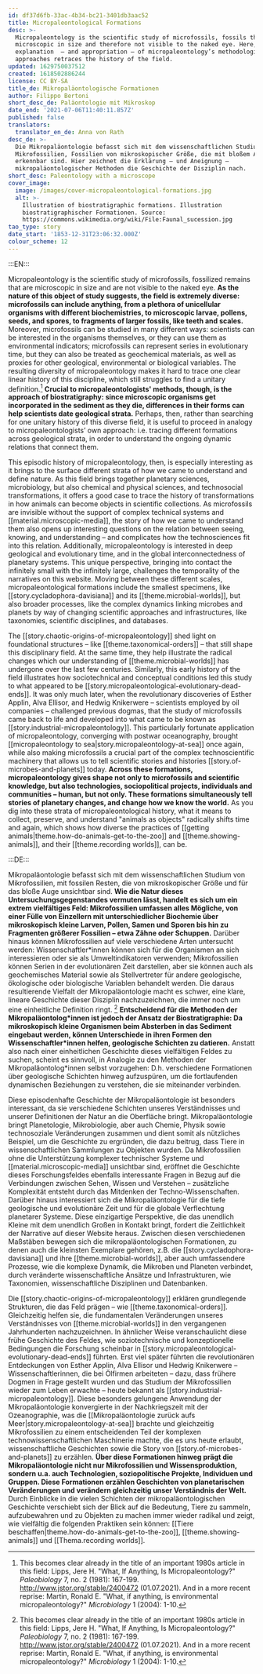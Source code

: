 ```yaml
---
id: df37d6fb-33ac-4b34-bc21-3401db3aac52
title: Micropaleontological Formations
desc: >-
  Micropaleontology is the scientific study of microfossils, fossils that are
  microscopic in size and therefore not visible to the naked eye. Here, the
  explanation  – and appropriation – of micropaleontology’s methodological
  approaches retraces the history of the field. 
updated: 1629750037512
created: 1618502886244
license: CC BY-SA
title_de: Mikropaläontologische Formationen
author: Filippo Bertoni
short_desc_de: Paläontologie mit Mikroskop
date_end: '2021-07-06T11:40:11.857Z'
published: false
translators:
  translator_en_de: Anna von Rath
desc_de: >-
  Die Mikropaläontologie befasst sich mit dem wissenschaftlichen Studium von
  Mikrofossilien, Fossilien von mikroskopischer Größe, die mit bloßem Auge nicht
  erkennbar sind. Hier zeichnet die Erklärung – und Aneignung –
  mikropaläontologischer Methoden die Geschichte der Disziplin nach.
short_desc: Paleontology with a microscope
cover_image:
  image: /images/cover-micropaleontological-formations.jpg
  alt: >-
    Illustration of biostratigraphic formations. Illustration
    biostratigraphischer Formationen. Source:
    https://commons.wikimedia.org/wiki/File:Faunal_sucession.jpg
tao_type: story
date_start: '1853-12-31T23:06:32.000Z'
colour_scheme: 12
---
```


:::EN:::

Micropaleontology is the scientific study of microfossils, fossilized remains that are microscopic in size and are not visible to the naked eye. **As the nature of this object of study suggests, the field is extremely diverse: microfossils can include anything, from a plethora of unicellular organisms with different biochemistries, to microscopic larvae, pollens, seeds, and spores, to fragments of larger fossils, like teeth and scales.** Moreover, microfossils can be studied in many different ways: scientists can be interested in the organisms themselves, or they can use them as environmental indicators; microfossils can represent series in evolutionary time, but they can also be treated as geochemical materials, as well as proxies for other geological, environmental or biological variables. The resulting diversity of micropaleontology makes it hard to trace one clear linear history of this discipline, which still struggles to find a unitary definition.[^1] **Crucial to micropaleontologists' methods, though, is the approach of biostratigraphy: since microscopic organisms get incorporated in the sediment as they die, differences in their forms can help scientists date geological strata.** Perhaps, then, rather than searching for one unitary history of this diverse field, it is useful to proceed in analogy to micropaleontologists’ own approach: i.e. tracing different formations across geological strata, in order to understand the ongoing dynamic relations that connect them.

This episodic history of micropaleontology, then, is especially interesting as it brings to the surface different strata of how we came to understand and define nature. As this field brings together planetary sciences, microbiology, but also chemical and physical sciences, and technosocial transformations, it offers a good case to trace the history of transformations in how animals can become objects in scientific collections. As microfossils are invisible without the support of complex technical systems and [[material.microscopic-media]], the story of how we came to understand them also opens up interesting questions on the relation between seeing, knowing, and understanding – and complicates how the technosciences fit into this relation. Additionally, micropaleontology is interested in deep geological and evolutionary time, and in the global interconnectedness of planetary systems. This unique perspective, bringing into contact the infinitely small with the infinitely large, challenges the temporality of the narratives on this website. Moving between these different scales, micropaleontological formations include the smallest specimens, like [[story.cycladophora-davisiana]] and its [[theme.microbial-worlds]], but also broader processes, like the complex dynamics linking microbes and planets by way of changing scientific approaches and infrastructures, like taxonomies, scientific disciplines, and databases.

The [[story.chaotic-origins-of-micropaleontology]] shed light on foundational structures – like [[theme.taxonomical-orders]] – that still shape this disciplinary field. At the same time, they help illustrate the radical changes which our understanding of [[theme.microbial-worlds]] has undergone over the last few centuries. Similarly, this early history of the field illustrates how sociotechnical and conceptual conditions led this study to what appeared to be [[story.micropaleontological-evolutionary-dead-ends]]. It was only much later, when the revolutionary discoveries of Esther Applin, Alva Ellisor, and Hedwig Knikerwere – scientists employed by oil companies – challenged previous dogmas, that the study of microfossils came back to life and developed into what came to be known as [[story.industrial-micropaleontology]]. This particularly fortunate application of micropaleontology, converging with postwar oceanography, brought [[micropaleontology to sea|story.micropaleontology-at-sea]] once again, while also making microfossils a crucial part of the complex technoscientific machinery that allows us to tell scientific stories and histories [[story.of-microbes-and-planets]] today. **Across these formations, micropaleontology gives shape not only to microfossils and scientific knowledge, but also technologies, sociopolitical projects, individuals and communities – human, but not only. These formations simultaneously tell stories of planetary changes, and change how we know the world.** As you dig into these strata of micropaleontological history, what it means to collect, preserve, and understand "animals as objects" radically shifts time and again, which shows how diverse the practices of [[getting animals|theme.how-do-animals-get-to-the-zoo]] and [[theme.showing-animals]], and their [[theme.recording worlds]], can be.

[^1]: This becomes clear already in the title of an important 1980s article in this field: Lipps, Jere H. "What, If Anything, Is Micropaleontology?" _Paleobiology_ 7, no. 2 (1981): 167-199. http://www.jstor.org/stable/2400472 (01.07.2021). And in a more recent reprise: Martin, Ronald E. "What, if anything, is environmental micropaleontology?" _Microbiology_ 1 (2004): 1-10.

:::DE:::

Mikropaläontologie befasst sich mit dem wissenschaftlichen Studium von Mikrofossilien, mit fossilen Resten, die von mikroskopischer Größe und für das bloße Auge unsichtbar sind. **Wie die Natur dieses Untersuchungsgegenstandes vermuten lässt, handelt es sich um ein extrem vielfältiges Feld: Mikrofossilien umfassen alles Mögliche, von einer Fülle von Einzellern mit unterschiedlicher Biochemie über mikroskopisch kleine Larven, Pollen, Samen und Sporen bis hin zu Fragmenten größerer Fossilien – etwa Zähne oder Schuppen.** Darüber hinaus können Mikrofossilien auf viele verschiedene Arten untersucht werden: Wissenschaftler\*innen können sich für die Organismen an sich interessieren oder sie als Umweltindikatoren verwenden; Mikrofossilien können Serien in der evolutionären Zeit darstellen, aber sie können auch als geochemisches Material sowie als Stellvertreter für andere geologische, ökologische oder biologische Variablen behandelt werden. Die daraus resultierende Vielfalt der Mikropaläontologie macht es schwer, eine klare, lineare Geschichte dieser Disziplin nachzuzeichnen, die immer noch um eine einheitliche Definition ringt. [^1] **Entscheidend für die Methoden der Mikropaläontolog\*innen ist jedoch der Ansatz der Biostratigraphie: Da mikroskopisch kleine Organismen beim Absterben in das Sediment eingebaut werden, können Unterschiede in ihren Formen den Wissenschaftler\*innen helfen, geologische Schichten zu datieren.** Anstatt also nach einer einheitlichen Geschichte dieses vielfältigen Feldes zu suchen, scheint es sinnvoll, in Analogie zu den Methoden der Mikropaläontolog\*innen selbst vorzugehen: D.h. verschiedene Formationen über geologische Schichten hinweg aufzuspüren, um die fortlaufenden dynamischen Beziehungen zu verstehen, die sie miteinander verbinden.

Diese episodenhafte Geschichte der Mikropaläontologie ist besonders interessant, da sie verschiedene Schichten unseres Verständnisses und unserer Definitionen der Natur an die Oberfläche bringt. Mikropaläontologie bringt Planetologie, Mikrobiologie, aber auch Chemie, Physik sowie technosoziale Veränderungen zusammen und dient somit als nützliches Beispiel, um die Geschichte zu ergründen, die dazu beitrug, dass Tiere in wissenschaftlichen Sammlungen zu Objekten wurden. Da Mikrofossilien ohne die Unterstützung komplexer technischer Systeme und [[material.microscopic-media]] unsichtbar sind, eröffnet die Geschichte dieses Forschungsfeldes ebenfalls interessante Fragen in Bezug auf die Verbindungen zwischen Sehen, Wissen und Verstehen – zusätzliche Komplexität entsteht durch das Mitdenken der Techno-Wissenschaften. Darüber hinaus interessiert sich die Mikropaläontologie für die tiefe geologische und evolutionäre Zeit und für die globale Verflechtung planetarer Systeme. Diese einzigartige Perspektive, die das unendlich Kleine mit dem unendlich Großen in Kontakt bringt, fordert die Zeitlichkeit der Narrative auf dieser Website heraus. Zwischen diesen verschiedenen Maßstäben bewegen sich die mikropaläontologischen Formationen, zu denen auch die kleinsten Exemplare gehören, z.B. die [[story.cycladophora-davisiana]] und ihre [[theme.microbial-worlds]], aber auch umfassendere Prozesse, wie die komplexe Dynamik, die Mikroben und Planeten verbindet, durch veränderte wissenschaftliche Ansätze und Infrastrukturen, wie Taxonomien, wissenschaftliche Disziplinen und Datenbanken.

Die [[story.chaotic-origins-of-micropaleontology]] erklären grundlegende Strukturen, die das Feld prägen – wie [[theme.taxonomical-orders]]. Gleichzeitig helfen sie, die fundamentalen Veränderungen unseres Verständnisses von [[theme.microbial-worlds]] in den vergangenen Jahrhunderten nachzuzeichnen. In ähnlicher Weise veranschaulicht diese frühe Geschichte des Feldes, wie soziotechnische und konzeptionelle Bedingungen die Forschung scheinbar in [[story.micropaleontological-evolutionary-dead-ends]] führten. Erst viel später führten die revolutionären Entdeckungen von Esther Applin, Alva Ellisor und Hedwig Knikerwere – Wissenschaftlerinnen, die bei Ölfirmen arbeiteten – dazu, dass frühere Dogmen in Frage gestellt wurden und das Studium der Mikrofossilien wieder zum Leben erwachte – heute bekannt als [[story.industrial-micropaleontology]]. Diese besonders gelungene Anwendung der Mikropaläontologie konvergierte in der Nachkriegszeit mit der Ozeanographie, was die [[Mikropaläontologie zurück aufs Meer|story.micropaleontology-at-sea]] brachte und gleichzeitig Mikrofossilien zu einem entscheidenden Teil der komplexen technowissenschaftlichen Maschinerie machte, die es uns heute erlaubt, wissenschaftliche Geschichten sowie die Story von [[story.of-microbes-and-planets]] zu erzählen. **Über diese Formationen hinweg prägt die Mikropaläontologie nicht nur Mikrofossilien und Wissensproduktion, sondern u.a. auch Technologien, soziopolitische Projekte, Individuen und Gruppen. Diese Formationen erzählen Geschichten von planetarischen Veränderungen und verändern gleichzeitig unser Verständnis der Welt.** Durch Einblicke in die vielen Schichten der mikropaläontologischen Geschichte verschiebt sich der Blick auf die Bedeutung, Tiere zu sammeln, aufzubewahren und zu Objekten zu machen immer wieder radikal und zeigt, wie vielfältig die folgenden Praktiken sein können: [[Tiere beschaffen|theme.how-do-animals-get-to-the-zoo]], [[theme.showing-animals]] und [[Thema.recording worlds]].

[^1]: Dies wird schon im Titel eines wichtigen Beitrags aus den 1980er Jahren deutlich: Lipps, Jere H. "What, If Anything, Is Micropaleontology?" _Paleobiology_ 7, Nr. 2 (1981): 167-199. http://www.jstor.org/stable/2400472 (01.07.2021). Und eine neuere Wiederholung: Martin, Ronald E. "What, if anything, is environmental micropaleontology?" _Microbiology_ 1 (2004): 1-10.
